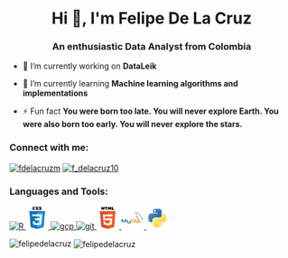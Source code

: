 <h1 align="center">Hi 👋, I'm Felipe De La Cruz</h1>
<h3 align="center">An enthusiastic Data Analyst from Colombia</h3>

- 🔭 I’m currently working on **DataLeik**

- 🌱 I’m currently learning **Machine learning algorithms and implementations**

- ⚡ Fun fact **You were born too late. You will never explore Earth. You were also born too early. You will never explore the stars.**

<h3 align="left">Connect with me:</h3>
<p align="left">
<a href="https://linkedin.com/in/fdelacruzm" target="blank"><img align="center" src="https://raw.githubusercontent.com/rahuldkjain/github-profile-readme-generator/master/src/images/icons/Social/linked-in-alt.svg" alt="fdelacruzm" height="30" width="40" /></a>
<a href="https://www.hackerrank.com/f_delacruz10" target="blank"><img align="center" src="https://raw.githubusercontent.com/rahuldkjain/github-profile-readme-generator/master/src/images/icons/Social/hackerrank.svg" alt="f_delacruz10" height="30" width="40" /></a>
</p>

<h3 align="left">Languages and Tools:</h3>
<p align="left"> 
<a href="https://cran.rstudio.com/" target="_blank" rel="noreferrer"> <img src="https://www.vectorlogo.zone/logos/r-project/r-project-official.svg" alt="R" width="40" height="40"/> </a> 
<a href="https://www.w3schools.com/css/" target="_blank" rel="noreferrer"> <img src="https://raw.githubusercontent.com/devicons/devicon/master/icons/css3/css3-original-wordmark.svg" alt="css3" width="40" height="40"/> </a> 
<a href="https://cloud.google.com" target="_blank" rel="noreferrer"> <img src="https://www.vectorlogo.zone/logos/google_cloud/google_cloud-icon.svg" alt="gcp" width="40" height="40"/> </a> 
<a href="https://git-scm.com/" target="_blank" rel="noreferrer"> <img src="https://www.vectorlogo.zone/logos/git-scm/git-scm-icon.svg" alt="git" width="40" height="40"/> </a> 
<a href="https://www.w3.org/html/" target="_blank" rel="noreferrer"> <img src="https://raw.githubusercontent.com/devicons/devicon/master/icons/html5/html5-original-wordmark.svg" alt="html5" width="40" height="40"/> </a>
<a href="https://www.mysql.com/" target="_blank" rel="noreferrer"> <img src="https://raw.githubusercontent.com/devicons/devicon/master/icons/mysql/mysql-original-wordmark.svg" alt="mysql" width="40" height="40"/> </a> 
<a href="https://www.python.org" target="_blank" rel="noreferrer"> <img src="https://raw.githubusercontent.com/devicons/devicon/master/icons/python/python-original.svg" alt="python" width="40" height="40"/> </a> 
</p>

<p><img align="left" src="https://github-readme-stats.vercel.app/api/top-langs?username=felipedelacruz&show_icons=true&locale=en&layout=compact" alt="felipedelacruz" /></p>

<p>&nbsp;<img align="center" src="https://github-readme-stats.vercel.app/api?username=felipedelacruz&show_icons=true&locale=en" alt="felipedelacruz" /></p>

